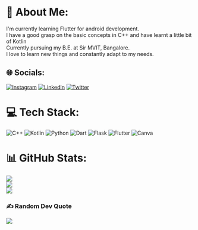 # 💫 About Me:
I'm currently learning Flutter for android development. <br>I have a good grasp on the basic concepts in  C++ and have learnt a little bit of Kotlin<br>Currently pursuing my B.E. at Sir MVIT, Bangalore.<br>I love to learn new things and constantly adapt to my needs.


## 🌐 Socials:
[![Instagram](https://img.shields.io/badge/Instagram-%23E4405F.svg?logo=Instagram&logoColor=white)](https://instagram.com/raghavendra__hande) [![LinkedIn](https://img.shields.io/badge/LinkedIn-%230077B5.svg?logo=linkedin&logoColor=white)](https://linkedin.com/in/raghavendra-hande-404992217) [![Twitter](https://img.shields.io/badge/Twitter-%231DA1F2.svg?logo=Twitter&logoColor=white)](https://twitter.com/SRaghavendraH) 

# 💻 Tech Stack:
![C++](https://img.shields.io/badge/c++-%2300599C.svg?style=flat&logo=c%2B%2B&logoColor=white) ![Kotlin](https://img.shields.io/badge/kotlin-%230095D5.svg?style=flat&logo=kotlin&logoColor=white) ![Python](https://img.shields.io/badge/python-3670A0?style=flat&logo=python&logoColor=ffdd54) ![Dart](https://img.shields.io/badge/dart-%230175C2.svg?style=flat&logo=dart&logoColor=white) ![Flask](https://img.shields.io/badge/flask-%23000.svg?style=flat&logo=flask&logoColor=white) ![Flutter](https://img.shields.io/badge/Flutter-%2302569B.svg?style=flat&logo=Flutter&logoColor=white) ![Canva](https://img.shields.io/badge/Canva-%2300C4CC.svg?style=flat&logo=Canva&logoColor=white)
# 📊 GitHub Stats:
![](https://github-readme-stats.vercel.app/api?username=raghavendrashande&theme=dark&hide_border=false&include_all_commits=true&count_private=true)<br/>
![](https://github-readme-streak-stats.herokuapp.com/?user=raghavendrashande&theme=dark&hide_border=false)<br/>
![](https://github-readme-stats.vercel.app/api/top-langs/?username=raghavendrashande&theme=dark&hide_border=false&include_all_commits=true&count_private=true&layout=compact)

### ✍️ Random Dev Quote
![](https://quotes-github-readme.vercel.app/api?type=horizontal&theme=radical)

<!-- Proudly created with GPRM ( https://gprm.itsvg.in ) -->
